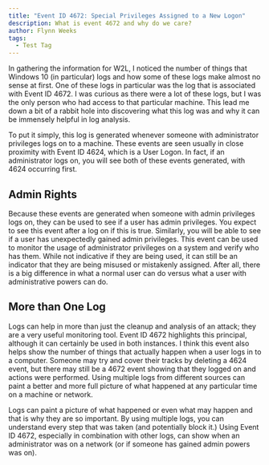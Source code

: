 ```yaml
---
title: "Event ID 4672: Special Privileges Assigned to a New Logon"
description: What is event 4672 and why do we care?
author: Flynn Weeks
tags:
  - Test Tag
---
```


In gathering the information for W2L, I noticed the number of things that Windows 10 (in particular) logs and how some of these logs make almost no sense at first. One of these logs in particular was the log that is associated with Event ID 4672. I was curious as there were a lot of these logs, but I was the only person who had access to that particular machine. This lead me down a bit of a rabbit hole into discovering what this log was and why it can be immensely helpful in log analysis.

To put it simply, this log is generated whenever someone with administrator privileges logs on to a machine. These events are seen usually in close proximity with Event ID 4624, which is a User Logon. In fact, if an administrator logs on, you will see both of these events generated, with 4624 occurring first.

## Admin Rights
Because these events are generated when someone with admin privileges logs on, they can be used to see if a user has admin privileges. You expect to see this event after a log on if this is true. Similarly, you will be able to see if a user has unexpectedly gained admin privileges. This event can be used to monitor the usage of administrator privileges on a system and verify who has them. While not indicative if they are being used, it can still be an indicator that they are being misused or mistakenly assigned. After all, there is a big difference in what a normal user can do versus what a user with administrative powers can do.

## More than One Log
Logs can help in more than just the cleanup and analysis of an attack; they are a very useful monitoring tool. Event ID 4672 highlights this principal, although it can certainly be used in both instances. I think this event also helps show the number of things that actually happen when a user logs in to a computer. Someone may try and cover their tracks by deleting a 4624 event, but there may still be a 4672 event showing that they logged on and actions were performed. Using multiple logs from different sources can paint a better and more full picture of what happened at any particular time on a machine or network.

Logs can paint a picture of what happened or even what may happen and that is why they are so important. By using multiple logs, you can understand every step that was taken (and potentially block it.) Using Event ID 4672, especially in combination with other logs, can show when an administrator was on a network (or if someone has gained admin powers was on).
